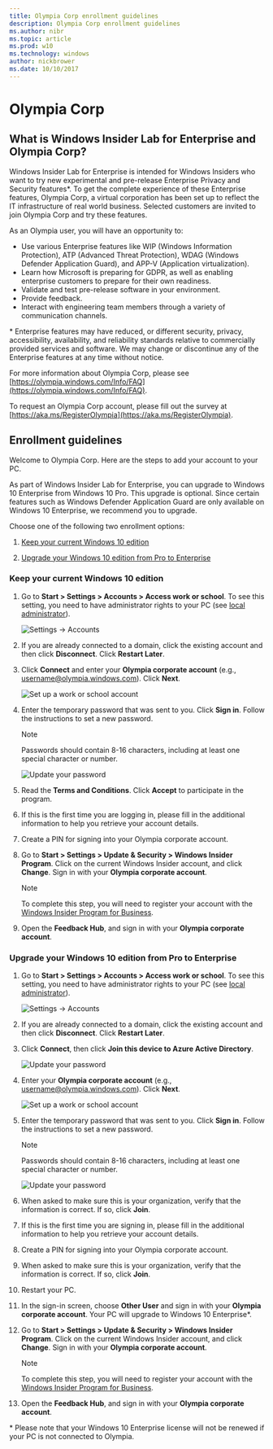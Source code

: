 ```yaml
---
title: Olympia Corp enrollment guidelines
description: Olympia Corp enrollment guidelines
ms.author: nibr
ms.topic: article
ms.prod: w10
ms.technology: windows
author: nickbrower
ms.date: 10/10/2017
---
```


# Olympia Corp

## What is Windows Insider Lab for Enterprise and Olympia Corp?

Windows Insider Lab for Enterprise is intended for Windows Insiders who want to try new experimental and pre-release Enterprise Privacy and Security features*. To get the complete experience of these Enterprise features, Olympia Corp, a virtual corporation has been set up to reflect the IT infrastructure of real world business. Selected customers are invited to join Olympia Corp and try these features.

As an Olympia user, you will have an opportunity to: 

-   Use various Enterprise features like WIP (Windows Information Protection), ATP (Advanced Threat Protection), WDAG (Windows Defender Application Guard), and APP-V (Application virtualization).
-   Learn how Microsoft is preparing for GDPR, as well as enabling enterprise customers to prepare for their own readiness.
-   Validate and test pre-release software in your environment.
-   Provide feedback.
-   Interact with engineering team members through a variety of communication channels.

\* Enterprise features may have reduced, or different security, privacy, accessibility, availability, and reliability standards relative to commercially provided services and software. We may change or discontinue any of the Enterprise features at any time without notice.

For more information about Olympia Corp, please see [https://olympia.windows.com/Info/FAQ](https://olympia.windows.com/Info/FAQ).

To request an Olympia Corp account, please fill out the survey at [https://aka.ms/RegisterOlympia](https://aka.ms/RegisterOlympia).

## Enrollment guidelines

Welcome to Olympia Corp. Here are the steps to add your account to your PC.

As part of Windows Insider Lab for Enterprise, you can upgrade to Windows 10 Enterprise from Windows 10 Pro. This upgrade is optional. Since certain features such as Windows Defender Application Guard are only available on Windows 10 Enterprise, we recommend you to upgrade.

Choose one of the following two enrollment options:

1. [Keep your current Windows 10 edition](#enrollment-keep-current-edition)

2. [Upgrade your Windows 10 edition from Pro to Enterprise](#enrollment-upgrade-to-enterprise)

<a id="enrollment-keep-current-edition"></a>

### Keep your current Windows 10 edition

1. Go to **Start > Settings > Accounts > Access work or school**. To see this setting, you need to have administrator rights to your PC (see [local administrator](https://support.microsoft.com/en-us/instantanswers/5de907f1-f8ba-4fd9-a89d-efd23fee918c/create-a-local-user-or-administrator-account-in-windows-10)).

    ![Settings -> Accounts](images/1-1.png)

2. If you are already connected to a domain, click the existing account and then click **Disconnect**. Click **Restart Later**.

3. Click **Connect** and enter your **Olympia corporate account** (e.g., username@olympia.windows.com). Click **Next**.

    ![Set up a work or school account](images/1-3.png)

4. Enter the temporary password that was sent to you. Click **Sign in**. Follow the instructions to set a new password.

    > [!NOTE]
    > Passwords should contain 8-16 characters, including at least one special character or number.

    ![Update your password](images/1-4.png)

5. Read the **Terms and Conditions**. Click **Accept** to participate in the program.

6. If this is the first time you are logging in, please fill in the additional information to help you retrieve your account details.

7. Create a PIN for signing into your Olympia corporate account.

8. Go to **Start > Settings > Update & Security > Windows Insider Program**. Click on the current Windows Insider account, and click **Change**. Sign in with your **Olympia corporate account**.

    > [!NOTE]
    > To complete this step, you will need to register your account with the [Windows Insider Program for Business](https://insider.windows.com/ForBusiness).

9. Open the **Feedback Hub**, and sign in with your **Olympia corporate account**.

<a id="enrollment-upgrade-to-enterprise"></a>

### Upgrade your Windows 10 edition from Pro to Enterprise

1. Go to **Start > Settings > Accounts > Access work or school**. To see this setting, you need to have administrator rights to your PC (see [local administrator](https://support.microsoft.com/en-us/instantanswers/5de907f1-f8ba-4fd9-a89d-efd23fee918c/create-a-local-user-or-administrator-account-in-windows-10)).

    ![Settings -> Accounts](images/1-1.png)

2. If you are already connected to a domain, click the existing account and then click **Disconnect**. Click **Restart Later**.
	
3. Click **Connect**, then click **Join this device to Azure Active Directory**.

    ![Update your password](images/2-3.png)

4. Enter your **Olympia corporate account** (e.g., username@olympia.windows.com). Click **Next**.

    ![Set up a work or school account](images/2-4.png)

5. Enter the temporary password that was sent to you. Click **Sign in**. Follow the instructions to set a new password.

    > [!NOTE]
    > Passwords should contain 8-16 characters, including at least one special character or number.

    ![Update your password](images/2-5.png)

6. When asked to make sure this is your organization, verify that the information is correct. If so, click **Join**.

7. If this is the first time you are signing in, please fill in the additional information to help you retrieve your account details.

8. Create a PIN for signing into your Olympia corporate account.

9. When asked to make sure this is your organization, verify that the information is correct. If so, click **Join**.

10. Restart your PC.

11. In the sign-in screen, choose **Other User** and sign in with your **Olympia corporate account**. Your PC will upgrade to Windows 10 Enterprise*.

12. Go to **Start > Settings > Update & Security > Windows Insider Program**. Click on the current Windows Insider account, and click **Change**. Sign in with your **Olympia corporate account**.

    > [!NOTE]
    > To complete this step, you will need to register your account with the [Windows Insider Program for Business](https://insider.windows.com/ForBusiness).

13. Open the **Feedback Hub**, and sign in with your **Olympia corporate account**.

\* Please note that your Windows 10 Enterprise license will not be renewed if your PC is not connected to Olympia.

